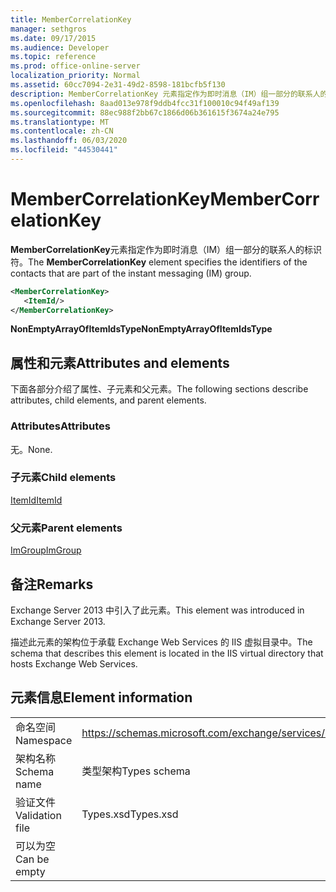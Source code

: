 ```yaml
---
title: MemberCorrelationKey
manager: sethgros
ms.date: 09/17/2015
ms.audience: Developer
ms.topic: reference
ms.prod: office-online-server
localization_priority: Normal
ms.assetid: 60cc7094-2e31-49d2-8598-181bcfb5f130
description: MemberCorrelationKey 元素指定作为即时消息（IM）组一部分的联系人的标识符。
ms.openlocfilehash: 8aad013e978f9ddb4fcc31f100010c94f49af139
ms.sourcegitcommit: 88ec988f2bb67c1866d06b361615f3674a24e795
ms.translationtype: MT
ms.contentlocale: zh-CN
ms.lasthandoff: 06/03/2020
ms.locfileid: "44530441"
---
```

# <a name="membercorrelationkey"></a><span data-ttu-id="77589-103">MemberCorrelationKey</span><span class="sxs-lookup"><span data-stu-id="77589-103">MemberCorrelationKey</span></span>

<span data-ttu-id="77589-104">**MemberCorrelationKey**元素指定作为即时消息（IM）组一部分的联系人的标识符。</span><span class="sxs-lookup"><span data-stu-id="77589-104">The **MemberCorrelationKey** element specifies the identifiers of the contacts that are part of the instant messaging (IM) group.</span></span> 
  
```XML
<MemberCorrelationKey>
   <ItemId/>
</MemberCorrelationKey>
```

<span data-ttu-id="77589-105">**NonEmptyArrayOfItemIdsType**</span><span class="sxs-lookup"><span data-stu-id="77589-105">**NonEmptyArrayOfItemIdsType**</span></span>

## <a name="attributes-and-elements"></a><span data-ttu-id="77589-106">属性和元素</span><span class="sxs-lookup"><span data-stu-id="77589-106">Attributes and elements</span></span>

<span data-ttu-id="77589-107">下面各部分介绍了属性、子元素和父元素。</span><span class="sxs-lookup"><span data-stu-id="77589-107">The following sections describe attributes, child elements, and parent elements.</span></span>
  
### <a name="attributes"></a><span data-ttu-id="77589-108">Attributes</span><span class="sxs-lookup"><span data-stu-id="77589-108">Attributes</span></span>

<span data-ttu-id="77589-109">无。</span><span class="sxs-lookup"><span data-stu-id="77589-109">None.</span></span>
  
### <a name="child-elements"></a><span data-ttu-id="77589-110">子元素</span><span class="sxs-lookup"><span data-stu-id="77589-110">Child elements</span></span>

[<span data-ttu-id="77589-111">ItemId</span><span class="sxs-lookup"><span data-stu-id="77589-111">ItemId</span></span>](itemid.md)
  
### <a name="parent-elements"></a><span data-ttu-id="77589-112">父元素</span><span class="sxs-lookup"><span data-stu-id="77589-112">Parent elements</span></span>

[<span data-ttu-id="77589-113">ImGroup</span><span class="sxs-lookup"><span data-stu-id="77589-113">ImGroup</span></span>](imgroup.md)
  
## <a name="remarks"></a><span data-ttu-id="77589-114">备注</span><span class="sxs-lookup"><span data-stu-id="77589-114">Remarks</span></span>

<span data-ttu-id="77589-115">Exchange Server 2013 中引入了此元素。</span><span class="sxs-lookup"><span data-stu-id="77589-115">This element was introduced in Exchange Server 2013.</span></span>
  
<span data-ttu-id="77589-116">描述此元素的架构位于承载 Exchange Web Services 的 IIS 虚拟目录中。</span><span class="sxs-lookup"><span data-stu-id="77589-116">The schema that describes this element is located in the IIS virtual directory that hosts Exchange Web Services.</span></span>
  
## <a name="element-information"></a><span data-ttu-id="77589-117">元素信息</span><span class="sxs-lookup"><span data-stu-id="77589-117">Element information</span></span>

|||
|:-----|:-----|
|<span data-ttu-id="77589-118">命名空间</span><span class="sxs-lookup"><span data-stu-id="77589-118">Namespace</span></span>  <br/> |https://schemas.microsoft.com/exchange/services/2006/types  <br/> |
|<span data-ttu-id="77589-119">架构名称</span><span class="sxs-lookup"><span data-stu-id="77589-119">Schema name</span></span>  <br/> |<span data-ttu-id="77589-120">类型架构</span><span class="sxs-lookup"><span data-stu-id="77589-120">Types schema</span></span>  <br/> |
|<span data-ttu-id="77589-121">验证文件</span><span class="sxs-lookup"><span data-stu-id="77589-121">Validation file</span></span>  <br/> |<span data-ttu-id="77589-122">Types.xsd</span><span class="sxs-lookup"><span data-stu-id="77589-122">Types.xsd</span></span>  <br/> |
|<span data-ttu-id="77589-123">可以为空</span><span class="sxs-lookup"><span data-stu-id="77589-123">Can be empty</span></span>  <br/> ||
   

